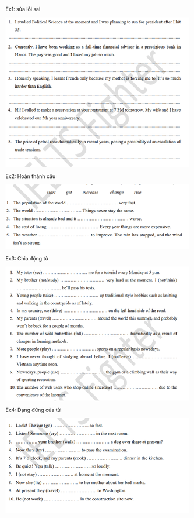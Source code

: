 Ex1: sửa lỗi sai

![alt text](image-8.png)

Ex2: Hoàn thành câu

![alt text](image-9.png)

Ex3: Chia động từ

![alt text](image-10.png)

Ex4: Dạng đứng của từ

![alt text](image-11.png)
